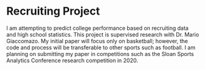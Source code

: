 # Recruiting Project #
I am attempting to predict college performance based on recruiting data and high school statistics.
This project is supervised research with Dr. Mario Giaccomazo.
My initial paper will focus only on basketball; however, the code and process will be transferable to other sports such as football.
I am planning on submitting my paper in competitions such as the Sloan Sports Analytics Conference research competition in 2020.